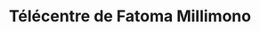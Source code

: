---
title: "Télécentre de Fatoma Millimono"
url: /koundou/telecentre-de-fatoma-millimono/
shop: Handy
---